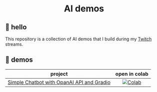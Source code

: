 <h1 align="center">AI demos</h1>

## 👋 hello

This repository is a collection of AI demos that I build during my [Twitch](https://www.twitch.tv/skalskip) streams.

## 🚀 demos

<!--- AUTOGENERATED-NOTEBOOKS-TABLE -->
<!---
   WARNING: DO NOT EDIT THIS TABLE MANUALLY. IT IS AUTOMATICALLY GENERATED.
   HEAD OVER TO CONTRIBUTING.MD FOR MORE DETAILS ON HOW TO MAKE CHANGES PROPERLY.
-->
| **project** | **open in colab** |
|:------------:|:----------------:|
| [Simple Chatbot with OpanAI API and Gradio](https://github.com/SkalskiP/ai-demos/blob/main/notebooks/simple_chatbot_with_openai_api_and_gradio.ipynb) | [![Colab](https://colab.research.google.com/assets/colab-badge.svg)](https://colab.research.google.com/github/SkalskiP/ai-demos/blob/main/notebooks/simple_chatbot_with_openai_api_and_gradio.ipynb) |
<!--- AUTOGENERATED-NOTEBOOKS-TABLE -->
